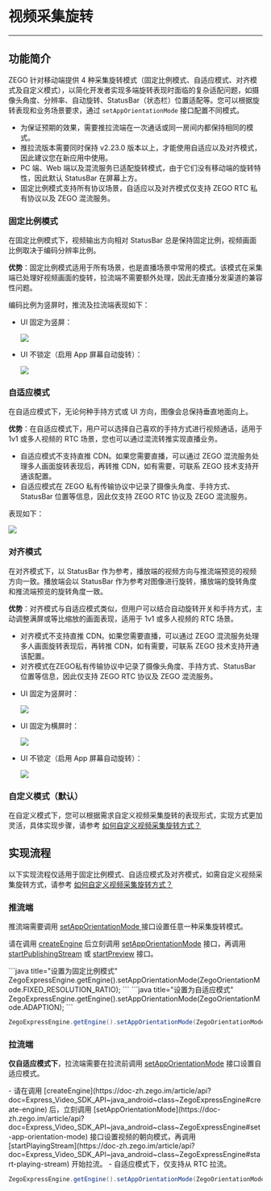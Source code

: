 # 视频采集旋转

- - -

## 功能简介

ZEGO 针对移动端提供 4 种采集旋转模式（固定比例模式、自适应模式、对齐模式及自定义模式），以简化开发者实现多端旋转表现时面临的复杂适配问题，如摄像头角度、分辨率、自动旋转、StatusBar（状态栏）位置适配等。您可以根据旋转表现和业务场景要求，通过 `setAppOrientationMode` 接口配置不同模式。

<Warning title="注意">


- 为保证预期的效果，需要推拉流端在一次通话或同一房间内都保持相同的模式。
- 推拉流版本需要同时保持 v2.23.0 版本以上，才能使用自适应以及对齐模式，因此建议您在新应用中使用。
- PC 端、Web 端以及混流服务已适配旋转模式，由于它们没有移动端的旋转特性，因此默认 StatusBar 在屏幕上方。
- 固定比例模式支持所有协议场景，自适应以及对齐模式仅支持 ZEGO RTC 私有协议以及 ZEGO 混流服务。
</Warning>

### 固定比例模式

在固定比例模式下，视频输出方向相对 StatusBar 总是保持固定比例，视频画面比例取决于编码分辨率比例。

**优势**：固定比例模式适用于所有场景，也是直播场景中常用的模式。该模式在采集端已处理好视频画面的旋转，拉流端不需要额外处理，因此无直播分发渠道的兼容性问题。

编码比例为竖屏时，推流及拉流端表现如下：

- UI 固定为竖屏：

  <Frame width="512" height="auto" caption="">
  <img src="https://doc-media.zego.im/sdk-doc/Pics/Express/collection_rotate/fixed_UI_vertical.jpg" />
  </Frame>

- UI 不锁定（启用 App 屏幕自动旋转）：

  <Frame width="512" height="auto" caption="">
  <img src="https://doc-media.zego.im/sdk-doc/Pics/Express/collection_rotate/fixed_UI_rotate.jpg" />
  </Frame>

### 自适应模式

在自适应模式下，无论何种手持方式或 UI 方向，图像会总保持垂直地面向上。

**优势**：在自适应模式下，用户可以选择自己喜欢的手持方式进行视频通话，适用于 1v1 或多人视频的 RTC 场景，您也可以通过混流转推实现直播业务。

<Warning title="注意">


- 自适应模式不支持直推 CDN。如果您需要直播，可以通过 ZEGO 混流服务处理多人画面旋转表现后，再转推 CDN，如有需要，可联系 ZEGO 技术支持开通该配置。 
- 自适应模式在 ZEGO 私有传输协议中记录了摄像头角度、手持方式、StatusBar 位置等信息，因此仅支持 ZEGO RTC 协议及 ZEGO 混流服务。
</Warning>

表现如下：

<Frame width="512" height="auto" caption="">
  <img src="https://doc-media.zego.im/sdk-doc/Pics/Express/collection_rotate/Adaptive_mode.jpg" />
</Frame>

### 对齐模式

在对齐模式下，以 StatusBar 作为参考，播放端的视频方向与推流端预览的视频方向一致。播放端会以 StatusBar 作为参考对图像进行旋转，播放端的旋转角度和推流端预览的旋转角度一致。

**优势**：对齐模式与自适应模式类似，但用户可以结合自动旋转开关和手持方式，主动调整满屏或等比缩放的画面表现，适用于 1v1 或多人视频的 RTC 场景。

<Warning title="注意">


- 对齐模式不支持直推 CDN。如果您需要直播，可以通过 ZEGO 混流服务处理多人画面旋转表现后，再转推 CDN，如有需要，可联系 ZEGO 技术支持开通该配置。
- 对齐模式在ZEGO私有传输协议中记录了摄像头角度、手持方式、StatusBar 位置等信息，因此仅支持 ZEGO RTC 协议及 ZEGO 混流服务。
</Warning>

- UI 固定为竖屏时：

    <Frame width="512" height="auto" caption="">
    <img src="https://doc-media.zego.im/sdk-doc/Pics/Express/collection_rotate/alignment_UI_vertical.jpg" />
    </Frame>

- UI 固定为横屏时：

    <Frame width="512" height="auto" caption="">
    <img src="https://doc-media.zego.im/sdk-doc/Pics/Express/collection_rotate/alignment_UI_horizontal.jpg" />
    </Frame>

- UI 不锁定（启用 App 屏幕自动旋转）：

    <Frame width="512" height="auto" caption="">
    <img src="https://doc-media.zego.im/sdk-doc/Pics/Express/collection_rotate/alignment_UI_rotate.jpg" />
    </Frame>

### 自定义模式（默认）

在自定义模式下，您可以根据需求自定义视频采集旋转的表现形式，实现方式更加灵活，具体实现步骤，请参考 [如何自定义视频采集旋转方式？](http://doc-zh.zego.im/faq/express_video_capture_rotation?product=ExpressVideo&platform=ios)


## 实现流程

<Warning title="注意">


以下实现流程仅适用于固定比例模式、自适应模式及对齐模式，如需自定义视频采集旋转方式，请参考 [如何自定义视频采集旋转方式？](http://doc-zh.zego.im/faq/express_video_capture_rotation?product=ExpressVideo&platform=android)
</Warning>

### 推流端

推流端需要调用 [setAppOrientationMode ](https://doc-zh.zego.im/article/api?doc=Express_Video_SDK_API~java_android~class~ZegoExpressEngine#set-app-orientation-mode) 接口设置任意一种采集旋转模式。

<Warning title="注意">


请在调用 [createEngine](https://doc-zh.zego.im/article/api?doc=Express_Video_SDK_API~java_android~class~ZegoExpressEngine#create-engine) 后立刻调用 [setAppOrientationMode](https://doc-zh.zego.im/article/api?doc=Express_Video_SDK_API~java_android~class~ZegoExpressEngine#set-app-orientation-mode) 接口，再调用 [startPublishingStream](https://doc-zh.zego.im/article/api?doc=Express_Video_SDK_API~java_android~class~ZegoExpressEngine#start-publishing-stream) 或 [startPreview](https://doc-zh.zego.im/article/api?doc=Express_Video_SDK_API~java_android~class~ZegoExpressEngine#start-preview) 接口。
</Warning>

<CodeGroup>
  ```java title="设置为固定比例模式"
ZegoExpressEngine.getEngine().setAppOrientationMode(ZegoOrientationMode.FIXED_RESOLUTION_RATIO);
  ```
  ```java title="设置为自适应模式"
ZegoExpressEngine.getEngine().setAppOrientationMode(ZegoOrientationMode.ADAPTION);
  ```

  ```java title="设置为对齐模式"
ZegoExpressEngine.getEngine().setAppOrientationMode(ZegoOrientationMode.ALIGNMENT);
  ```
</CodeGroup>

### 拉流端

**仅自适应模式下**，拉流端需要在拉流前调用 [setAppOrientationMode](https://doc-zh.zego.im/article/api?doc=Express_Video_SDK_API~java_android~class~ZegoExpressEngine#set-app-orientation-mode) 接口设置自适应模式。

<Warning title="注意">
- 请在调用 [createEngine](https://doc-zh.zego.im/article/api?doc=Express_Video_SDK_API~java_android~class~ZegoExpressEngine#create-engine) 后，立刻调用 [setAppOrientationMode](https://doc-zh.zego.im/article/api?doc=Express_Video_SDK_API~java_android~class~ZegoExpressEngine#set-app-orientation-mode) 接口设置视频的朝向模式，再调用 [startPlayingStream](https://doc-zh.zego.im/article/api?doc=Express_Video_SDK_API~java_android~class~ZegoExpressEngine#start-playing-stream) 开始拉流。 
- 自适应模式下，仅支持从 RTC 拉流。
</Warning>

```java
ZegoExpressEngine.getEngine().setAppOrientationMode(ZegoOrientationMode.ADAPTION);
```
